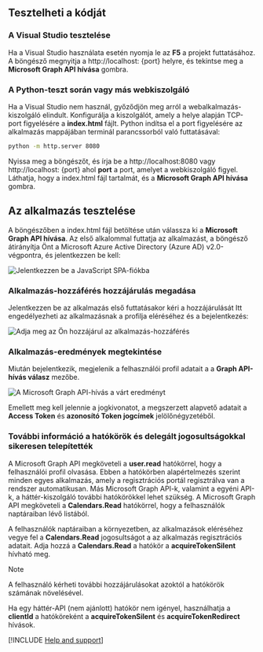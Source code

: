 
## <a name="test-your-code"></a>Tesztelheti a kódját

### <a name="test-with-visual-studio"></a>A Visual Studio tesztelése
Ha a Visual Studio használata esetén nyomja le az **F5** a projekt futtatásához. A böngésző megnyitja a http://<span></span>localhost: {port} helyre, és tekintse meg a **Microsoft Graph API hívása** gombra.

<p/><!-- --> 

### <a name="test-with-python-or-other-web-server"></a>A Python-teszt során vagy más webkiszolgáló
Ha a Visual Studio nem használ, győződjön meg arról a webalkalmazás-kiszolgáló elindult. Konfigurálja a kiszolgálót, amely a helye alapján TCP-port figyelésére a **index.html** fájlt. Python indítsa el a port figyelésére az alkalmazás mappájában terminál parancssorból való futtatásával:
 
```bash
python -m http.server 8080
```
Nyissa meg a böngészőt, és írja be a http://<span></span>localhost:8080 vagy http://<span></span>localhost: {port} ahol **port** a port, amelyet a webkiszolgáló figyel. Láthatja, hogy a index.html fájl tartalmát, és a **Microsoft Graph API hívása** gombra.

## <a name="test-your-application"></a>Az alkalmazás tesztelése

A böngészőben a index.html fájl betöltése után válassza ki a **Microsoft Graph API hívása**. Az első alkalommal futtatja az alkalmazást, a böngésző átirányítja Önt a Microsoft Azure Active Directory (Azure AD) v2.0-végpontra, és jelentkezzen be kell:
 
![Jelentkezzen be a JavaScript SPA-fiókba](media/active-directory-develop-guidedsetup-javascriptspa-test/javascriptspascreenshot1.png)


### <a name="provide-consent-for-application-access"></a>Alkalmazás-hozzáférés hozzájárulás megadása

Jelentkezzen be az alkalmazás első futtatásakor kéri a hozzájárulását Itt engedélyezheti az alkalmazásnak a profilja eléréséhez és a bejelentkezés:

![Adja meg az Ön hozzájárul az alkalmazás-hozzáférés](media/active-directory-develop-guidedsetup-javascriptspa-test/javascriptspaconsent.png)

### <a name="view-application-results"></a>Alkalmazás-eredmények megtekintése
Miután bejelentkezik, megjelenik a felhasználói profil adatait a a **Graph API-hívás válasz** mezőbe.
 
![A Microsoft Graph API-hívás a várt eredményt](media/active-directory-develop-guidedsetup-javascriptspa-test/javascriptsparesults.png)

Emellett meg kell jelennie a jogkivonatot, a megszerzett alapvető adatait a **Access Token** és **azonosító Token jogcímek** jelölőnégyzetéből.

<!--start-collapse-->
### <a name="more-information-about-scopes-and-delegated-permissions"></a>További információ a hatókörök és delegált jogosultságokkal sikeresen telepítették

A Microsoft Graph API megköveteli a **user.read** hatókörrel, hogy a felhasználói profil olvasása. Ebben a hatókörben alapértelmezés szerint minden egyes alkalmazás, amely a regisztrációs portál regisztrálva van a rendszer automatikusan. Más Microsoft Graph API-k, valamint a egyéni API-k, a háttér-kiszolgáló további hatókörökkel lehet szükség. A Microsoft Graph API megköveteli a **Calendars.Read** hatókörrel, hogy a felhasználók naptáraiban lévő listából.

A felhasználók naptáraiban a környezetben, az alkalmazások eléréséhez vegye fel a **Calendars.Read** jogosultságot a az alkalmazás regisztrációs adatait. Adja hozzá a **Calendars.Read** a hatókör a **acquireTokenSilent** hívható meg. 

>[!NOTE]
>A felhasználó kérheti további hozzájárulásokat azoktól a hatókörök számának növelésével.

Ha egy háttér-API (nem ajánlott) hatókör nem igényel, használhatja a **clientId** a hatóköreként a **acquireTokenSilent** és **acquireTokenRedirect** hívások.

<!--end-collapse-->

[!INCLUDE  [Help and support](./active-directory-develop-help-support-include.md)]
